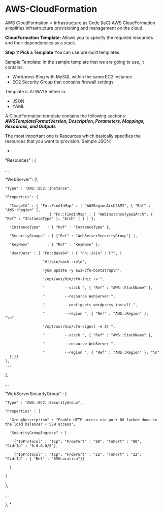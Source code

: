 # AWS-CloudFormation
AWS CloudFormation = Infrastructure as Code (IaC)
AWS CloudFormation simplifies infrastructure provisioning and management on the cloud.

__CloudFormation Template:__ Allows you to specify the required resources and their dependencies as a stack.

__Step 1: Pick a Template__
You can use pre-built templates.

Sample Template: In the sample template that we are going to use, it contains:
 - Wordpress Blog with MySQL within the same EC2 instance
 - EC2 Security Group that contains firewall settings 
 
 Template is ALWAYS either in:
 
  - JSON
  - YAML
 
 A CloudFormation template contains the following sections: __*AWSTemplateFormatVersion, Description, Parameters, Mappings, Resources, and Outputs*__
 
 The most important one is Resources which basically specifies the resources that you want to provision. Sample JSON:
 
 *
  "Resources" : {
  
  ...
  
  "WebServer": {\
  
    "Type" : "AWS::EC2::Instance",
    
    "Properties": {
    
      "ImageId" : { "Fn::FindInMap" : [ "AWSRegionArch2AMI", { "Ref" : "AWS::Region" },
                        { "Fn::FindInMap" : [ "AWSInstanceType2Arch", { "Ref" : "InstanceType" }, "Arch" ] } ] },
                        
      "InstanceType"   : { "Ref" : "InstanceType" },
      
      "SecurityGroups" : [ {"Ref" : "WebServerSecurityGroup"} ],
      
      "KeyName"        : { "Ref" : "KeyName" },
      
      "UserData" : { "Fn::Base64" : { "Fn::Join" : ["", [
      
                     "#!/bin/bash -xe\n",
                     
                     "yum update -y aws-cfn-bootstrap\n",

                     "/opt/aws/bin/cfn-init -v ",
                     
                     "         --stack ", { "Ref" : "AWS::StackName" },
                     
                     "         --resource WebServer ",
                     
                     "         --configsets wordpress_install ",
                     
                     "         --region ", { "Ref" : "AWS::Region" }, "\n",

                     "/opt/aws/bin/cfn-signal -e $? ",
                     
                     "         --stack ", { "Ref" : "AWS::StackName" },
                     
                     "         --resource WebServer ",
                     
                     "         --region ", { "Ref" : "AWS::Region" }, "\n"
      ]]}}
    },
    ...
  },
  
  ...  
  
  "WebServerSecurityGroup" : {
  
    "Type" : "AWS::EC2::SecurityGroup",
    
    "Properties" : {
    
      "GroupDescription" : "Enable HTTP access via port 80 locked down to the load balancer + SSH access",
      
      "SecurityGroupIngress" : [
      
        {"IpProtocol" : "tcp", "FromPort" : "80", "ToPort" : "80", "CidrIp" : "0.0.0.0/0"},
        
        {"IpProtocol" : "tcp", "FromPort" : "22", "ToPort" : "22", "CidrIp" : { "Ref" : "SSHLocation"}}
        
      ]
    
    }
    
  
  },
  
  ...    

},
*
  


